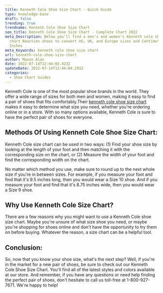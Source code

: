 ```yaml
---
title: Kenneth Cole Shoe Size Chart - Quick Guide
type: knowledge-base
draft: false
trending: true
trendname: Kenneth Cole Shoe Size Chart
seo_title: Kenneth Cole Shoe Size Chart - Complete Chart 2022
meta_Description: Below you'll find a men's and women's Kenneth cole shoe size
  chart Reaction shoes to convert US, UK, and Europe sizes and Centimeters and
  Inches
meta_Keywords: kenneth cole shoe size chart
url: kenneth-cole-shoe-size-chart
author: Mason Alan
date: 2022-07-14T12:44:03.423Z
updateDate: 2022-07-14T12:44:04.291Z
categories:
  - Shoe Chart Guides
---
```

Kenneth Cole is one of the most popular shoe brands in the world. They offer a wide range of sizes for both men and women, making it easy to find a pair of shoes that fits comfortably.Their <a href="https://shoesspy.com/kenneth-cole-shoe-size-chart" target="_blank" rel="noopener">kenneth cole shoe size chart</a> makes it easy to determine what size you need, whether you're ordering online or in a store. With so many options available, Kenneth Cole is sure to have the perfect pair of shoes for everyone.

## **Methods Of Using Kenneth Cole Shoe Size Chart:**

Kenneth Cole size chart can be used in two ways: (1) Find your shoe size by looking at the length of your foot and then matching it with the corresponding size on the chart, or (2) Measure the width of your foot and find the corresponding width on the chart.

No matter which method you use, make sure to round up to the next whole size if you're in between sizes. For example, if you measure your foot and find that it's 9.5 inches long, then you would wear a Size 10 shoe. And if you measure your foot and find that it's 8.75 inches wide, then you would wear a Size 9 shoe.

## **Why Use Kenneth Cole Size Chart?**

There are a few reasons why you might want to use a Kenneth Cole shoe size chart. Maybe you're unsure of what size shoe you need, or maybe you're shopping for shoes online and don't have the opportunity to try them on before buying. Whatever the reason, a size chart can be a helpful tool.

## **Conclusion:**

So, now that you know your shoe size, what's the next step? Well, if you're in the market for a new pair of shoes, be sure to check out our Kenneth Cole Shoe Size Chart. You'll find all of the latest styles and colors available at our store. And remember, if you have any questions or need help finding the perfect pair of shoes, don't hesitate to call us toll-free at 1-800-927-7671. We're happy to help!